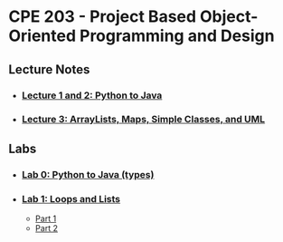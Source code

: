 # CPE 203 - Project Based Object-Oriented Programming and Design

## Lecture Notes
- ### [Lecture 1 and 2: Python to Java](./PythontoJava.md)
- ### [Lecture 3: ArrayLists, Maps, Simple Classes, and UML](./ClassesUML.md)

## Labs
- ### [Lab 0: Python to Java (types)](Lab0)
- ### [Lab 1: Loops and Lists](http://users.csc.calpoly.edu/~klmork/203/labs/lab1.html)
    - [Part 1](https://github.com/ishaansathaye/part1)
    - [Part 2]()